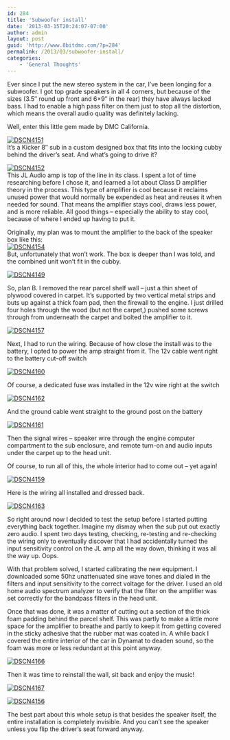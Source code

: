 ```yaml
---
id: 284
title: 'Subwoofer install'
date: '2013-03-15T20:24:07-07:00'
author: admin
layout: post
guid: 'http://www.8bitdmc.com/?p=284'
permalink: /2013/03/subwoofer-install/
categories:
    - 'General Thoughts'
---
```


Ever since I put the new stereo system in the car, I’ve been longing for a subwoofer. I got top grade speakers in all 4 corners, but because of the sizes (3.5″ round up front and 6×9″ in the rear) they have always lacked bass. I had to enable a high pass filter on them just to stop all the distortion, which means the overall audio quality was definitely lacking.

Well, enter this little gem made by DMC California.

[![DSCN4151](/assets/images/2013/03/DSCN4151-300x224.jpg)](/assets/images/2013/03/DSCN4151.jpg)  
It’s a Kicker 8″ sub in a custom designed box that fits into the locking cubby behind the driver’s seat. And what’s going to drive it?

[![DSCN4152](/assets/images/2013/03/DSCN4152-300x224.jpg)](/assets/images/2013/03/DSCN4152.jpg)  
This JL Audio amp is top of the line in its class. I spent a lot of time researching before I chose it, and learned a lot about Class D amplifier theory in the process. This type of amplifier is cool because it reclaims unused power that would normally be expended as heat and reuses it when needed for sound. That means the amplifier stays cool, draws less power, and is more reliable. All good things – especially the ability to stay cool, because of where I ended up having to put it.

Originally, my plan was to mount the amplifier to the back of the speaker box like this:  
[![DSCN4154](/assets/images/2013/03/DSCN4154-300x224.jpg)](/assets/images/2013/03/DSCN4154.jpg)  
But, unfortunately that won’t work. The box is deeper than I was told, and the combined unit won’t fit in the cubby.

[![DSCN4149](/assets/images/2013/03/DSCN4149-300x224.jpg)](/assets/images/2013/03/DSCN4149.jpg)

So, plan B. I removed the rear parcel shelf wall – just a thin sheet of plywood covered in carpet. It’s supported by two vertical metal strips and buts up against a thick foam pad, then the firewall to the engine. I just drilled four holes through the wood (but not the carpet,) pushed some screws through from underneath the carpet and bolted the amplifier to it.

[![DSCN4157](/assets/images/2013/03/DSCN4157-300x224.jpg)](/assets/images/2013/03/DSCN4157.jpg)

Next, I had to run the wiring. Because of how close the install was to the battery, I opted to power the amp straight from it. The 12v cable went right to the battery cut-off switch

[![DSCN4160](/assets/images/2013/03/DSCN4160-300x224.jpg)](/assets/images/2013/03/DSCN4160.jpg)

Of course, a dedicated fuse was installed in the 12v wire right at the switch

[![DSCN4162](/assets/images/2013/03/DSCN4162-300x224.jpg)](/assets/images/2013/03/DSCN4162.jpg)

And the ground cable went straight to the ground post on the battery

[![DSCN4161](/assets/images/2013/03/DSCN4161-300x224.jpg)](/assets/images/2013/03/DSCN4161.jpg)

Then the signal wires – speaker wire through the engine computer compartment to the sub enclosure, and remote turn-on and audio inputs under the carpet up to the head unit.

Of course, to run all of this, the whole interior had to come out – yet again!

[![DSCN4159](/assets/images/2013/03/DSCN4159-300x224.jpg)](/assets/images/2013/03/DSCN4159.jpg)

Here is the wiring all installed and dressed back.

[![DSCN4163](/assets/images/2013/03/DSCN4163-300x224.jpg)](/assets/images/2013/03/DSCN4163.jpg)

So right around now I decided to test the setup before I started putting everything back together. Imagine my dismay when the sub put out exactly zero audio. I spent two days testing, checking, re-testing and re-checking the wiring only to eventually discover that I had accidentally turned the input sensitivity control on the JL amp all the way down, thinking it was all the way up. Oops.

With that problem solved, I started calibrating the new equipment. I downloaded some 50hz unattenuated sine wave tones and dialed in the filters and input sensitivity to the correct voltage for the driver. I used an old home audio spectrum analyzer to verify that the filter on the amplifier was set correctly for the bandpass filters in the head unit.

Once that was done, it was a matter of cutting out a section of the thick foam padding behind the parcel shelf. This was partly to make a little more space for the amplifier to breathe and partly to keep it from getting covered in the sticky adhesive that the rubber mat was coated in. A while back I covered the entire interior of the car in Dynamat to deaden sound, so the foam was more or less redundant at this point anyway.

[![DSCN4166](/assets/images/2013/03/DSCN4166-300x224.jpg)](/assets/images/2013/03/DSCN4166.jpg)

Then it was time to reinstall the wall, sit back and enjoy the music!

[![DSCN4167](/assets/images/2013/03/DSCN4167-300x224.jpg)](/assets/images/2013/03/DSCN4167.jpg)

[![DSCN4156](/assets/images/2013/03/DSCN4156-300x224.jpg)](/assets/images/2013/03/DSCN4156.jpg)

The best part about this whole setup is that besides the speaker itself, the entire installation is completely invisible. And you can’t see the speaker unless you flip the driver’s seat forward anyway.